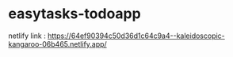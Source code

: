 # easytasks-todoapp
netlify link : https://64ef90394c50d36d1c64c9a4--kaleidoscopic-kangaroo-06b465.netlify.app/

